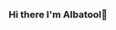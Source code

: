 ### Hi there I'm Albatool👋

<!--
**Albatool2/Albatool2** is a ✨ _special_ ✨ repository because its `README.md` (this file) appears on your GitHub profile.

Here are some ideas to get you started:


- 🌱 I’m currently learning ...Data Scence /Python/ML
-
-
- 💬 Ask me about ...Anything
- 📫 How to reach me: LinkedIn(Albatool Alshaer)
- 😄 Pronouns: 
- ⚡ Fun fact 1: A Petabyte is a lot of data ,We all know 1GB=1024MB ,but did you know 1petabyte = 1024 TB?
-⚡ Fun fact 2 :Even if you're tired,angry, work a lot  and your code isn't working and technology is killing you. yourlook beautiful Optimistic

-->
